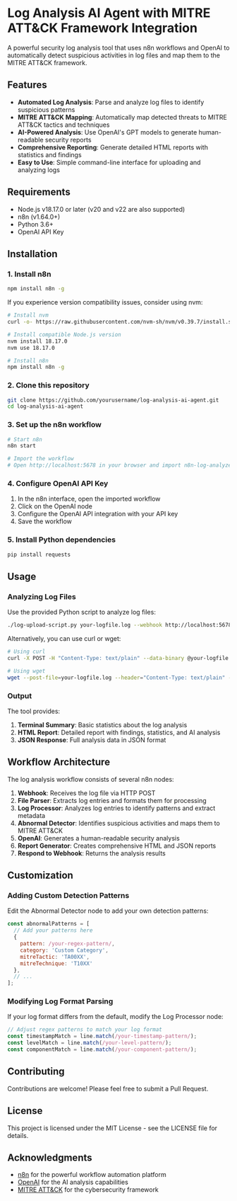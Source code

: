 # Log Analysis AI Agent with MITRE ATT&CK Framework Integration

A powerful security log analysis tool that uses n8n workflows and OpenAI to automatically detect suspicious activities in log files and map them to the MITRE ATT&CK framework.

## Features

- **Automated Log Analysis**: Parse and analyze log files to identify suspicious patterns
- **MITRE ATT&CK Mapping**: Automatically map detected threats to MITRE ATT&CK tactics and techniques
- **AI-Powered Analysis**: Use OpenAI's GPT models to generate human-readable security reports
- **Comprehensive Reporting**: Generate detailed HTML reports with statistics and findings
- **Easy to Use**: Simple command-line interface for uploading and analyzing logs

## Requirements

- Node.js v18.17.0 or later (v20 and v22 are also supported)
- n8n (v1.64.0+)
- Python 3.6+
- OpenAI API Key

## Installation

### 1. Install n8n

```bash
npm install n8n -g
```

If you experience version compatibility issues, consider using nvm:

```bash
# Install nvm
curl -o- https://raw.githubusercontent.com/nvm-sh/nvm/v0.39.7/install.sh | bash

# Install compatible Node.js version
nvm install 18.17.0
nvm use 18.17.0

# Install n8n
npm install n8n -g
```

### 2. Clone this repository

```bash
git clone https://github.com/yourusername/log-analysis-ai-agent.git
cd log-analysis-ai-agent
```

### 3. Set up the n8n workflow

```bash
# Start n8n
n8n start

# Import the workflow
# Open http://localhost:5678 in your browser and import n8n-log-analyzer.json
```

### 4. Configure OpenAI API Key

1. In the n8n interface, open the imported workflow
2. Click on the OpenAI node
3. Configure the OpenAI API integration with your API key
4. Save the workflow

### 5. Install Python dependencies

```bash
pip install requests
```

## Usage

### Analyzing Log Files

Use the provided Python script to analyze log files:

```bash
./log-upload-script.py your-logfile.log --webhook http://localhost:5678/webhook/receive-logs
```

Alternatively, you can use curl or wget:

```bash
# Using curl
curl -X POST -H "Content-Type: text/plain" --data-binary @your-logfile.log http://localhost:5678/webhook/receive-logs

# Using wget
wget --post-file=your-logfile.log --header="Content-Type: text/plain" -O response.json http://localhost:5678/webhook/receive-logs
```

### Output

The tool provides:

1. **Terminal Summary**: Basic statistics about the log analysis
2. **HTML Report**: Detailed report with findings, statistics, and AI analysis
3. **JSON Response**: Full analysis data in JSON format

## Workflow Architecture

The log analysis workflow consists of several n8n nodes:

1. **Webhook**: Receives the log file via HTTP POST
2. **File Parser**: Extracts log entries and formats them for processing
3. **Log Processor**: Analyzes log entries to identify patterns and extract metadata
4. **Abnormal Detector**: Identifies suspicious activities and maps them to MITRE ATT&CK
5. **OpenAI**: Generates a human-readable security analysis
6. **Report Generator**: Creates comprehensive HTML and JSON reports
7. **Respond to Webhook**: Returns the analysis results

## Customization

### Adding Custom Detection Patterns

Edit the Abnormal Detector node to add your own detection patterns:

```javascript
const abnormalPatterns = [
  // Add your patterns here
  { 
    pattern: /your-regex-pattern/, 
    category: 'Custom Category', 
    mitreTactic: 'TA00XX', 
    mitreTechnique: 'T10XX' 
  },
  // ...
];
```

### Modifying Log Format Parsing

If your log format differs from the default, modify the Log Processor node:

```javascript
// Adjust regex patterns to match your log format
const timestampMatch = line.match(/your-timestamp-pattern/);
const levelMatch = line.match(/your-level-pattern/);
const componentMatch = line.match(/your-component-pattern/);
```

## Contributing

Contributions are welcome! Please feel free to submit a Pull Request.

## License

This project is licensed under the MIT License - see the LICENSE file for details.

## Acknowledgments

- [n8n](https://n8n.io/) for the powerful workflow automation platform
- [OpenAI](https://openai.com/) for the AI analysis capabilities
- [MITRE ATT&CK](https://attack.mitre.org/) for the cybersecurity framework

